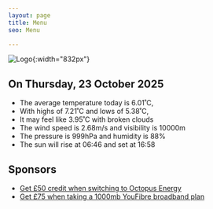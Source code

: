 ```yaml
---
layout: page
title: Menu
seo: Menu

---
```


![Logo](/images/logo.jpg){:width="832px"}

<!-- weather_marker starts -->
## On Thursday, 23 October 2025

- The average temperature today is 6.01˚C,
- With highs of 7.21˚C and lows of 5.38˚C,
- It may feel like 3.95˚C with broken clouds
- The wind speed is 2.68m/s and visibility is 10000m
- The pressure is 999hPa and humidity is 88%
- The sun will rise at 06:46 and set at 16:58

<!-- weather_marker ends -->

## Sponsors

- [Get £50 credit when switching to Octopus Energy](https://bit.ly/3oD1nnS)
- [Get £75 when taking a 1000mb YouFibre broadband plan](https://aklam.io/91zWhU?)
